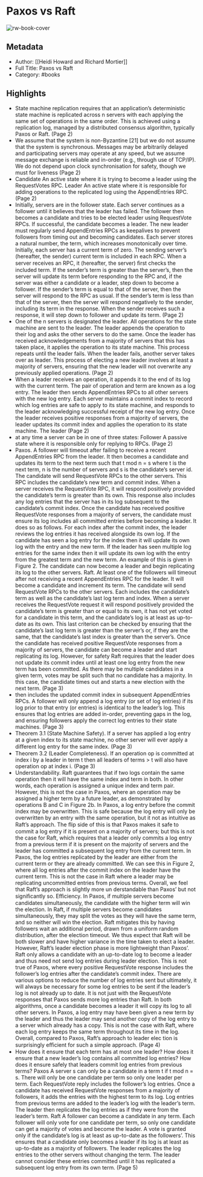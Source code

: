 # Paxos vs Raft

![rw-book-cover](https://readwise-assets.s3.amazonaws.com/static/images/default-book-icon-4.11327a2af05a.png)

## Metadata
- Author: [[Heidi Howard and Richard Mortier]]
- Full Title: Paxos vs Raft
- Category: #books

## Highlights
- State machine replication requires that an application’s deterministic state machine is replicated across n servers with each applying the same set of operations in the same order. This is achieved using a replication log, managed by a distributed consensus algorithm, typically Paxos or Raft. (Page 2)
- We assume that the system is non-Byzantine [21] but we do not assume that the system is synchronous. Messages may be arbitrarily delayed and participating servers may operate at any speed, but we assume message exchange is reliable and in-order (e.g., through use of TCP/IP). We do not depend upon clock synchronisation for safety, though we must for liveness (Page 2)
- Candidate An active state where it is trying to become a leader using the RequestVotes RPC. Leader An active state where it is responsible for adding operations to the replicated log using the AppendEntries RPC. (Page 2)
- Initially, servers are in the follower state. Each server continues as a follower until it believes that the leader has failed. The follower then becomes a candidate and tries to be elected leader using RequestVote RPCs. If successful, the candidate becomes a leader. The new leader must regularly send AppendEntries RPCs as keepalives to prevent followers from timing out and becoming candidates. Each server stores a natural number, the term, which increases monotonically over time. Initially, each server has a current term of zero. The sending server’s (hereafter, the sender) current term is included in each RPC. When a server receives an RPC, it (hereafter, the server) ﬁrst checks the included term. If the sender’s term is greater than the server’s, then the server will update its term before responding to the RPC and, if the server was either a candidate or a leader, step down to become a follower. If the sender’s term is equal to that of the server, then the server will respond to the RPC as usual. If the sender’s term is less than that of the server, then the server will respond negatively to the sender, including its term in the response. When the sender receives such a response, it will step down to follower and update its term. (Page 2)
- One of the n servers is designated the leader. All operations for the state machine are sent to the leader. The leader appends the operation to their log and asks the other servers to do the same. Once the leader has received acknowledgements from a majority of servers that this has taken place, it applies the operation to its state machine. This process repeats until the leader fails. When the leader fails, another server takes over as leader. This process of electing a new leader involves at least a majority of servers, ensuring that the new leader will not overwrite any previously applied operations. (Page 2)
- When a leader receives an operation, it appends it to the end of its log with the current term. The pair of operation and term are known as a log entry. The leader then sends AppendEntries RPCs to all other servers with the new log entry. Each server maintains a commit index to record which log entries are safe to apply to its state machine, and responds to the leader acknowledging successful receipt of the new log entry. Once the leader receives positive responses from a majority of servers, the leader updates its commit index and applies the operation to its state machine. The leader (Page 2)
- at any time a server can be in one of three states: Follower A passive state where it is responsible only for replying to RPCs. (Page 2)
- Paxos. A follower will timeout after failing to receive a recent AppendEntries RPC from the leader. It then becomes a candidate and updates its term to the next term such that t mod n = s where t is the next term, n is the number of servers and s is the candidate’s server id. The candidate will send RequestVote RPCs to the other servers. This RPC includes the candidate’s new term and commit index. When a server receives the RequestVote RPC, it will respond positively provided the candidate’s term is greater than its own. This response also includes any log entries that the server has in its log subsequent to the candidate’s commit index. Once the candidate has received positive RequestVote responses from a majority of servers, the candidate must ensure its log includes all committed entries before becoming a leader. It does so as follows. For each index after the commit index, the leader reviews the log entries it has received alongside its own log. If the candidate has seen a log entry for the index then it will update its own log with the entry and the new term. If the leader has seen multiple log entries for the same index then it will update its own log with the entry from the greatest term and the new term. An example of this is given in Figure 2. The candidate can now become a leader and begin replicating its log to the other servers. Raft. At least one of the followers will timeout after not receiving a recent AppendEntries RPC for the leader. It will become a candidate and increment its term. The candidate will send RequestVote RPCs to the other servers. Each includes the candidate’s term as well as the candidate’s last log term and index. When a server receives the RequestVote request it will respond positively provided the candidate’s term is greater than or equal to its own, it has not yet voted for a candidate in this term, and the candidate’s log is at least as up-to-date as its own. This last criterion can be checked by ensuring that the candidate’s last log term is greater than the server’s or, if they are the same, that the candidate’s last index is greater than the server’s. Once the candidate has received positive RequestVote responses from a majority of servers, the candidate can become a leader and start replicating its log. However, for safety Raft requires that the leader does not update its commit index until at least one log entry from the new term has been committed. As there may be multiple candidates in a given term, votes may be split such that no candidate has a majority. In this case, the candidate times out and starts a new election with the next term. (Page 3)
- then includes the updated commit index in subsequent AppendEntries RPCs. A follower will only append a log entry (or set of log entries) if its log prior to that entry (or entries) is identical to the leader’s log. This ensures that log entries are added in-order, preventing gaps in the log, and ensuring followers apply the correct log entries to their state machines. (Page 3)
- Theorem 3.1 (State Machine Safety). If a server has applied a log entry at a given index to its state machine, no other server will ever apply a diﬀerent log entry for the same index. (Page 3)
- Theorem 3.2 (Leader Completeness). If an operation op is committed at index i by a leader in term t then all leaders of terms > t will also have operation op at index i. (Page 3)
- Understandability. Raft guarantees that if two logs contain the same operation then it will have the same index and term in both. In other words, each operation is assigned a unique index and term pair. However, this is not the case in Paxos, where an operation may be assigned a higher term by a future leader, as demonstrated by operations B and C in Figure 2b. In Paxos, a log entry before the commit index may be overwritten. This is safe because the log entry will only be overwritten by an entry with the same operation, but it not as intuitive as Raft’s approach. The ﬂip side of this is that Paxos makes it safe to commit a log entry if it is present on a majority of servers; but this is not the case for Raft, which requires that a leader only commits a log entry from a previous term if it is present on the majority of servers and the leader has committed a subsequent log entry from the current term. In Paxos, the log entries replicated by the leader are either from the current term or they are already committed. We can see this in Figure 2, where all log entries after the commit index on the leader have the current term. This is not the case in Raft where a leader may be replicating uncommitted entries from previous terms. Overall, we feel that Raft’s approach is slightly more un derstandable than Paxos’ but not signiﬁcantly so. Eﬃciency. In Paxos, if multiple servers become candidates simultaneously, the candidate with the higher term will win the election. In Raft, if multiple servers become candidates simultaneously, they may split the votes as they will have the same term, and so neither will win the election. Raft mitigates this by having followers wait an additional period, drawn from a uniform random distribution, after the election timeout. We thus expect that Raft will be both slower and have higher variance in the time taken to elect a leader. However, Raft’s leader election phase is more lightweight than Paxos’. Raft only allows a candidate with an up-to-date log to become a leader and thus need not send log entries during leader election. This is not true of Paxos, where every positive RequestVote response includes the follower’s log entries after the candidate’s commit index. There are various options to reduce the number of log entries sent but ultimately, it will always be necessary for some log entries to be sent if the leader’s log is not already up to date. It is not just with the RequestVote responses that Paxos sends more log entries than Raft. In both algorithms, once a candidate becomes a leader it will copy its log to all other servers. In Paxos, a log entry may have been given a new term by the leader and thus the leader may send another copy of the log entry to a server which already has a copy. This is not the case with Raft, where each log entry keeps the same term throughout its time in the log. Overall, compared to Paxos, Raft’s approach to leader elec tion is surprisingly eﬃcient for such a simple approach. (Page 4)
- How does it ensure that each term has at most one leader? How does it ensure that a new leader’s log contains all committed log entries? How does it ensure safely that leaders commit log entries from previous terms? Paxos A server s can only be a candidate in a term t if t mod n = s. There will only be one candidate per term so only one leader per term. Each RequestVote reply includes the follower’s log entries. Once a candidate has received RequestVote responses from a majority of followers, it adds the entries with the highest term to its log. Log entries from previous terms are added to the leader’s log with the leader’s term. The leader then replicates the log entries as if they were from the leader’s term. Raft A follower can become a candidate in any term. Each follower will only vote for one candidate per term, so only one candidate can get a majority of votes and become the leader. A vote is granted only if the candidate’s log is at least as up-to-date as the followers’. This ensures that a candidate only becomes a leader if its log is at least as up-to-date as a majority of followers. The leader replicates the log entries to the other servers without changing the term. The leader cannot consider these entries committed until it has replicated a subsequent log entry from its own term. (Page 5)

